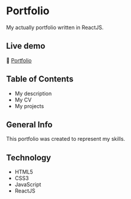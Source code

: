 # Portfolio
My actually portfolio written in ReactJS.

## Live demo
🔗 [Portfolio](https://catelyn99.github.io/Portfolio/myPage)

## Table of Contents
* My description
* My CV
* My projects

## General Info
This portfolio was created to represent my skills.

## Technology
* HTML5
* CSS3
* JavaScript
* ReactJS
